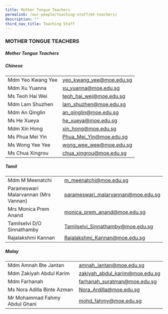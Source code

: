```yaml
---
title: Mother Tongue Teachers
permalink: /our-people/teaching-staff/mt-teachers/
description: ""
third_nav_title: Teaching Staff
---
```

### MOTHER TONGUE TEACHERS

##### Mother Tongue Teachers

##### Chinese

|  	|  	|
|---	|---	|
| Mdm Yeo Kwang Yee 	| [yeo\_kwang\_yee@moe.edu.sg](mailto:yeo_kwang_yee@moe.edu.sg) 	|
| Mdm Xu Yuanna 	| [xu\_yuanna@moe.edu.sg](mailto:xu_yuanna@moe.edu.sg)	|
| Ms Teoh Hai Wei  	| [teoh\_hai\_wei@moe.edu.sg](mailto:teoh_hai_wei@moe.edu.sg)	|
| Mdm Lam Shuzhen 	| [lam\_shuzhen@moe.edu.sg](mailto:lam_shuzhen@moe.edu.sg) 	|
| Mdm An Qinglin 	| [an\_qinglin@moe.edu.sg](mailto:an_qinglin@moe.edu.sg)	|
| Ms He Xueya  	| [he\_xueya@moe.edu.sg](mailto:he_xueya@moe.edu.sg)|
| Mdm Xin Hong 	| [xin\_hong@moe.edu.sg](mailto:xin_hong@moe.edu.sg)	|
| Ms Phua Mei Yin 	| [Phua\_Mei\_Yin@moe.edu.sg](mailto:Phua_Mei_Yin@moe.edu.sg)	|
| Ms Wong Yee Yee 	| [wong\_wee\_wee@moe.edu.sg](mailto:wong_yee_yee@moe.gov.sg)	|
| Ms Chua Xingrou 	| [chua\_xingrou@moe.edu.sg](mailto:chua_xingrou@moe.edu.sg)	|

##### Tamil

|  	|  	|
|---	|---	|
| Mdm M Meenatchi 	| [m\_meenatchi@moe.edu.sg](mailto:m_meenatchi@moe.edu.sg) 	|
| Parameswari Malarvannan (Mrs Vannan) 	| [parameswari\_malarvannan@moe.edu.sg](mailto:parameswari_malarvannan@moe.edu.sg)	|
|Mrs Monica Prem Anand |[monica\_prem\_anand@moe.edu.sg](mailto:monica_prem_anand@moe.edu.sg)	|
| Tamilselvi D/O Sinnathamby 	| [Tamilselvi\_Sinnathamby@moe.edu.sg](mailto:Tamilselvi_Sinnathamby@moe.edu.sg)	|
| Rajalakshmi Kannan 	| [Rajalakshmi\_Kannan@moe.edu.sg](mailto:Rajalakshmi_Kannan@moe.edu.sg)	|


##### Malay

|  	|  	|
|---	|---	|
| Mdm Amnah Bte Jantan 	| [amnah\_jantan@moe.edu.sg](mailto:amnah_jantan@moe.edu.sg) 	  	|
| Mdm Zakiyah Abdul Karim 	| [zakiyah\_abdul\_karim@moe.edu.sg](mailto:zakiyah_abdul_karim@moe.edu.sg) 	|
| Mdm Farhanah 	| [farhanah\_suratman@moe.edu.sg](mailto:farhanah_suratman@moe.edu.sg) 	|
| Ms Nora Adilla Binte Azman 	| [Nora\_Ardilla@moe.edu.sg](mailto:Nora_Ardilla_Azman@moe.edu.sg)	|
| Mr Mohammad Fahmy Abdul Ghani 	|[mohd\_fahmy@moe.edu.sg](mailto:Mohammad_Fahmy@moe.edu.sg) 	|